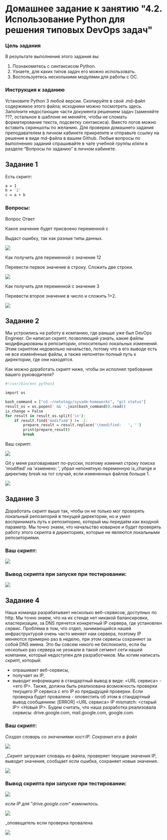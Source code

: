 # Домашнее задание к занятию "4.2. Использование Python для решения типовых DevOps задач"

### Цель задания

В результате выполнения этого задания вы:

1. Познакомитесь с синтаксисом Python.
2. Узнаете, для каких типов задач его можно использовать.
3. Воспользуетесь несколькими модулями для работы с ОС.

### Инструкция к заданию

Установите Python 3 любой версии.
Скопируйте в свой .md-файл содержимое этого файла; исходники можно посмотреть здесь.
Заполните недостающие части документа решением задач (заменяйте ???, остальное в шаблоне не меняйте, чтобы не сломать форматирование текста, подсветку синтаксиса). Вместо логов можно вставить скриншоты по желанию.
Для проверки домашнего задания преподавателем в личном кабинете прикрепите и отправьте ссылку на решение в виде md-файла в вашем Github.
Любые вопросы по выполнению заданий спрашивайте в чате учебной группы и/или в разделе “Вопросы по заданию” в личном кабинете.

## Задание 1

Есть скрипт:

```sh
a = 1
b = '2'
c = a + b
```

### Вопросы:
Вопрос	Ответ

Какое значение будет присвоено переменной c	

Выдаст ошибку, так как разные типы данных.

![](images/c.jpg)

Как получить для переменной c значение 12

Перевести первое значение в строку. Сложить две строки. 

![](images/c12.jpg)

Как получить для переменной c значение 3

Перевести второе значение в число и сложить 1+2.

![](images/c3.jpg)

## Задание 2
Мы устроились на работу в компанию, где раньше уже был DevOps Engineer. Он написал скрипт, позволяющий узнать, какие файлы модифицированы в репозитории, относительно локальных изменений. Этим скриптом недовольно начальство, потому что в его выводе есть не все изменённые файлы, а также непонятен полный путь к директории, где они находятся.

Как можно доработать скрипт ниже, чтобы он исполнял требования вашего руководителя?
```sh
#!/usr/bin/env python3

import os

bash_command = ["cd ~/netology/sysadm-homeworks", "git status"]
result_os = os.popen(' && '.join(bash_command)).read()
is_change = False
for result in result_os.split('\n'):
    if result.find('modified') != -1:
        prepare_result = result.replace('\tmodified:   ', '')
        print(prepare_result)
        break
```
Ваш скрипт:

![](images/git.jpg)

Git у меня разговаривает по-русски, поэтому изменил строку поиска 'modified' на 'изменено: ', убрал непонятную переменную is_change и директиву break на тот случай, если измененных файлов больше 1.

![](images/check.jpg)

## Задание 3
Доработать скрипт выше так, чтобы он не только мог проверять локальный репозиторий в текущей директории, но и умел воспринимать путь к репозиторию, который мы передаём как входной параметр. Мы точно знаем, что начальство коварное и будет проверять работу этого скрипта в директориях, которые не являются локальными репозиториями.

### Ваш скрипт:

![](images/task3.jpg)

### Вывод скрипта при запуске при тестировании:

![](images/task3_1.jpg)

## Задание 4
Наша команда разрабатывает несколько веб-сервисов, доступных по http. Мы точно знаем, что на их стенде нет никакой балансировки, кластеризации, за DNS прячется конкретный IP сервера, где установлен сервис.
Проблема в том, что отдел, занимающийся нашей инфраструктурой очень часто меняет нам сервера, поэтому IP меняются примерно раз в неделю, при этом сервисы сохраняют за собой DNS имена. Это бы совсем никого не беспокоило, если бы несколько раз сервера не уезжали в такой сегмент сети нашей компании, который недоступен для разработчиков.
Мы хотим написать скрипт, который:
* опрашивает веб-сервисы,
* получает их IP,
* выводит информацию в стандартный вывод в виде: <URL сервиса> - <его IP>.
Также, должна быть реализована возможность проверки текущего IP сервиса c его IP из предыдущей проверки. Если проверка будет провалена - оповестить об этом в стандартный вывод сообщением: [ERROR] <URL сервиса> IP mismatch: <старый IP> <Новый IP>. Будем считать, что наша разработка реализовала сервисы: drive.google.com, mail.google.com, google.com.

### Ваш скрипт:
_Создал словарь со значениями хост:IP. Сохранил его в файл_

![](images/task4_dict.jpg)

_Скрипт загружает словарь из файла, проверяет текущие значения IP, выводит значения, сообщает если ошибка, сохраняет новые значения. 

![](images/task4.jpg)

### Вывод скрипта при запуске при тестировании:

![](images/task4_1.jpg)

_если IP для "drive.google.com" изменилось._ 

![](images/task4_err.jpg)

_оповещатель если проверка провалена 

![](images/task4_err_mes.jpg)

